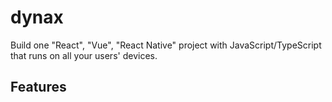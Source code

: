 # dynax

Build one "React", "Vue", "React Native" project with JavaScript/TypeScript that runs on all your users' devices.

## Features
